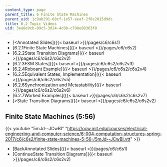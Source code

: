 ```yaml
---
content_type: page
parent_title: 6 Finite State Machines
parent_uid: 1c9ab291-68cf-1e57-eeaf-2f8c2015d9dc
title: 6.2 Topic Videos
uid: 3ea8e9cb-09c5-3d24-4c08-c798e88363f8
---
```


*   [<Annotated Slides]({{< baseurl >}}/pages/c6/c6s1)
*   [6.2.1Finite State Machines]({{< baseurl >}}/pages/c6/c6s2)
*   [6.2.2State Transition Diagrams]({{< baseurl >}}/pages/c6/c6s2/c6s2v2)
*   [6.2.3FSM States]({{< baseurl >}}/pages/c6/c6s2/c6s2v3)
*   [6.2.4Roboant Example]({{< baseurl >}}/pages/c6/c6s2/c6s2v4)
*   [6.2.5Equivalent States; Implementation]({{< baseurl >}}/pages/c6/c6s2/c6s2v5)
*   [6.2.6Synchronization and Metastability]({{< baseurl >}}/pages/c6/c6s2/c6s2v6)
*   [6.2.7Worked Examples]({{< baseurl >}}/pages/c6/c6s2/c6s2v7)
*   [\>State Transition Diagrams]({{< baseurl >}}/pages/c6/c6s2/c6s2v2)

Finite State Machines (5:56)
----------------------------

{{< youtube "5mJd--JCwBI" "https://ocw.mit.edu/courses/electrical-engineering-and-computer-science/6-004-computation-structures-spring-2017/c6/c6s2/finite-state-machines-5-56-/5mJd--JCwBI.vtt" >}}

*   [BackAnnotated Slides]({{< baseurl >}}/pages/c6/c6s1)
*   [ContinueState Transition Diagrams]({{< baseurl >}}/pages/c6/c6s2/c6s2v2)